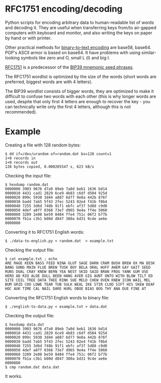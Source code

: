# RFC1751 encoding/decoding

Python scripts for encoding arbitrary data to human-readable list of words and decoding it. They are useful when transferring keys from/to air-gapped computers with keyboard and monitor, and also writing the keys on paper by hand or with printer.

Other practical methods for [binary-to-text encoding](https://en.wikipedia.org/wiki/Binary-to-text_encoding) are base58, base64. PGP's ASCII armor is based on base64. It have problems with using similar-looking symbols like zero and O, small L (l) and big I.

[RFC1751](https://tools.ietf.org/html/rfc1751) is a predecessor of the [BIP39 mnemonic seed phrases](https://en.bitcoin.it/wiki/Seed_phrase).

The RFC1751 wordlist is optimized by the size of the words (short words are preferred, biggest words are with 4 letters).

The BIP39 wordlist consists of bigger words, they are optimized to make it difficult to confuse two words with each other (this is why longer words are used, despite that only first 4 letters are enough to recover the key - you can technically write only the first 4 letters, although this is not recommended).

Example
=======

Creating a file with 128 random bytes:

```
$ dd if=/dev/urandom of=random.dat bs=128 count=1
1+0 records in
1+0 records out
128 bytes copied, 0.000205547 s, 623 kB/s
```
Checking the input file:

```
$ hexdump random.dat 
0000000 3903 9676 d7a9 89eb 7a8d beb1 1636 bd14
0000010 4431 cad1 2829 6ce9 4b83 c6df d504 925d
0000020 099c 5930 3d44 a887 6d77 9e8a 442b 876f
0000030 badd 7ab5 5f43 2fec 5243 02e4 f41b f0b4
0000040 7255 3d6d 748b 91f1 ebfc af37 5d88 c9d0
0000050 4def a8ff 0368 73e7 d965 9e4a ff4e 5060
0000060 3209 2e08 be59 8484 ffe4 751c 06f2 b77b
0000070 fb1a c3b1 b00d d847 380a bd31 9c4e ae6e
0000080
```

Converting it to RFC1751 English words:

```
$ ./data-to-english.py < random.dat  > example.txt
```

Checking the output file:

```
$ cat example.txt ; echo
ARE RAGE KEEN BASS FEED NINA GLUT SAGE DARN CRAM BUSH BREW OX MA DESK BANG GONG MAIN FLUE BREW TUSK BUY BELA ORAL HUFF AHEM GAY GAIT SEED RUNS DUAL CRAY KNEW BERN YEA NEST SKID SAID BRAN FROG YANK GUM USE HERO AD RIO ALOE DULL BEEN HANG AVER GIG AUNT ONTO WITH BLOW TILT ED SITE CEIL TREE DATA THEE RINK SUE MELD CHEW OVEN KNEW ICON WAIL MEL BUM GRID COO LOWE TEAR TUB SULK WEAL IKE STIR CLOD SIFT HIS SKEW DEAF HOC AUK TIME CAL NAIL DARE HURL OBOE BIAS BOG THY ANA DUE FINE AT
```

Converting the RFC1751 English words to binary file:

```
$ ./english-to-data.py < example.txt > data.dat
```

Checking the output file:

```
$ hexdump data.dat 
0000000 3903 9676 d7a9 89eb 7a8d beb1 1636 bd14
0000010 4431 cad1 2829 6ce9 4b83 c6df d504 925d
0000020 099c 5930 3d44 a887 6d77 9e8a 442b 876f
0000030 badd 7ab5 5f43 2fec 5243 02e4 f41b f0b4
0000040 7255 3d6d 748b 91f1 ebfc af37 5d88 c9d0
0000050 4def a8ff 0368 73e7 d965 9e4a ff4e 5060
0000060 3209 2e08 be59 8484 ffe4 751c 06f2 b77b
0000070 fb1a c3b1 b00d d847 380a bd31 9c4e ae6e
0000080
$ cmp random.dat data.dat
```

It works.
